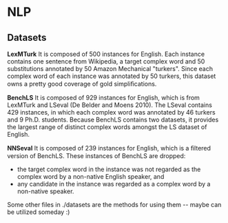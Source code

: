 # NLP

## Datasets

**LexMTurk**    It is composed of 500 instances for English. Each instance contains one sentence from Wikipedia, a target complex word and 50 substitutions
annotated by 50 Amazon Mechanical "turkers". Since each complex word of each instance was annotated by 50 turkers, this dataset owns a pretty good coverage of gold simpliﬁcations.

**BenchLS** It is composed of 929 instances for English, which is from LexMTurk and LSeval (De Belder and Moens 2010). The LSeval contains 429 instances, in which each complex word was annotated by 46 turkers and 9 Ph.D. students. Because BenchLS contains two datasets, it provides the largest range of distinct
complex words amongst the LS dataset of English.

**NNSeval**  It is composed of 239 instances for English, which is a ﬁltered version of BenchLS. These instances of BenchLS are dropped:

* the target complex word in the instance was not regarded as the complex word by a non-native English speaker, and
* any candidate in the instance was regarded as a complex word by a non-native speaker.

Some other files in ./datasets are the methods for using them -- maybe can be utilized someday :)
